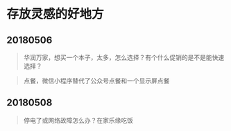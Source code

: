 # 存放灵感的好地方

## 20180506
> 华润万家，想买一个本子，太多，怎么选择？有个什么促销的是不是能快速选择？

> 点餐，微信小程序替代了公众号点餐和一个显示屏点餐

## 20180508
> 停电了或网络故障怎么办？在家乐缘吃饭
